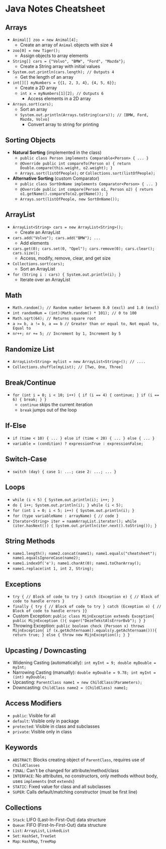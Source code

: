 # Java Notes Cheatsheet

## Arrays
- `Animal[] zoo = new Animal[4];`
  - Create an array of `Animal` objects with size 4
- `zoo[0] = new Tiger();`
  - Assign objects to array elements
- `String[] cars = {"Volvo", "BMW", "Ford", "Mazda"};`
  - Create a String array with initial values
- `System.out.println(cars.length); // Outputs 4`
  - Get the length of an array
- `int[][] myNumbers = {{1, 2, 3, 4}, {4, 5, 6}};`
  - Create a 2D array
  - `int x = myNumbers[1][2]; // Outputs 6`
    - Access elements in a 2D array
- `Arrays.sort(cars);`
  - Sort an array
  - `System.out.println(Arrays.toString(cars)); // [BMW, Ford, Mazda, Volvo]`
    - Convert array to string for printing

## Sorting Objects
- **Natural Sorting** (implemented in the class)
  - `public class Person implements Comparable<Person> { ... }`
  - `@Override public int compareTo(Person o) { return Double.compare(this.weight, o2.weight); }`
  - `Arrays.sort(listOfPeople);` or `Collections.sort(listOfPeople);`
- **Alternative Sorting** (custom Comparator)
  - `public class SortOnName implements Comparator<Person> { ... }`
  - `@Override public int compare(Person o1, Person o2) { return o1.getName().compareTo(o2.getName()); }`
  - `Arrays.sort(listOfPeople, new SortOnName());`

## ArrayList
- `ArrayList<String> cars = new ArrayList<String>();`
  - Create an ArrayList
- `cars.add("Volvo"); cars.add("BMW"); ...`
  - Add elements
- `cars.get(0); cars.set(0, "Opel"); cars.remove(0); cars.clear(); cars.size();`
  - Access, modify, remove, clear, and get size
- `Collections.sort(cars);`
  - Sort an ArrayList
- `for (String i : cars) { System.out.println(i); }`
  - Iterate over an ArrayList

## Math
- `Math.random(); // Random number between 0.0 (excl) and 1.0 (excl)`
- `int randomNum = (int)(Math.random() * 101); // 0 to 100`
- `Math.sqrt(64); // Returns square root`
- `a >= b, a != b, a == b // Greater than or equal to, Not equal to, Equal to`
- `nr++; nr += 5; // Increment by 1, Increment by 5`

## Randomize List
- `ArrayList<String> mylist = new ArrayList<String>(); // ....`
- `Collections.shuffle(myList); // [Two, One, Three]`

## Break/Continue
- `for (int i = 0; i < 10; i++) { if (i == 4) { continue; } if (i == 6) { break; } }`
  - `continue` skips the current iteration
  - `break` jumps out of the loop

## If-Else
- `if (time < 10) { ... } else if (time < 20) { ... } else { ... }`
- `variable = (condition) ? expressionTrue : expressionFalse;`

## Switch-Case
- `switch (day) { case 1: ...; case 2: ...; ... }`

## Loops
- `while (i < 5) { System.out.println(i); i++; }`
- `do { i++; System.out.println(i); } while (i < 5);`
- `for (int i = 0; i < 5; i++) { System.out.println(i); }`
- `for (type variableName : arrayName) { // code }`
- `Iterator<String> iter = naamArrayList.iterator(); while (iter.hasNext()) { System.out.println(iter.next().toString()); }`

## String Methods
- `name1.length(); name2.concat(name1); name1.equals("cheatsheet"); name1.equalsIgnoreCase(name2);`
- `name1.indexOf('e'); name1.charAt(0); name1.toCharArray();`
- `name1.replace(int 1, int 2, String);`

## Exceptions
- `try { // Block of code to try } catch (Exception e) { // Block of code to handle errors }`
- `finally { try { // Block of code to try } catch (Ecxeption o) { // Block of code to handle errors }}`
- Custom Exception: `public class MijnException extends Exception{ public MijnException (){ super("DezeTekstAlsErrorBvb"); } }`
- Throwing Exception: `public boolean check (Persoon x) throws MijnException{ if (x.getAchternaam().equals(y.getAchternaam())){ return true; } else { throw new MijnException(); } }`

## Upcasting / Downcasting
- Widening Casting (automatically): `int myInt = 9; double myDouble = myInt;`
- Narrowing Casting (manually): `double myDouble = 9.78; int myInt = (int) myDouble;`
- Upcasting: `ParentClass name1 = new ChildClass(Parameters);`
- Downcasting: `ChildClass name2 = (ChildClass) name1;`

## Access Modifiers
- `public`: Visible for all
- `default`: Visible only in package
- `protected`: Visible in class and subclasses
- `private`: Visible only in class

## Keywords
- `ABSTRACT`: Blocks creating object of `ParentClass`, requires use of `ChildClasses`
- `FINAL`: Can't be changed for attribute/method/class
- `INTERFACE`: No attributes, no constructors, only methods without body, uses `implements` (not `extends`)
- `STATIC`: Fixed value for class and all subclasses
- `SUPER`: Calls default/matching constructor (must be first line)

## Collections
- `Stack`: LIFO (Last-In-First-Out) data structure
- `Queue`: FIFO (First-In-First-Out) data structure
- `List`: `ArrayList`, `LinkedList`
- `Set`: `HashSet`, `TreeSet`
- `Map`: `HashMap`, `TreeMap`